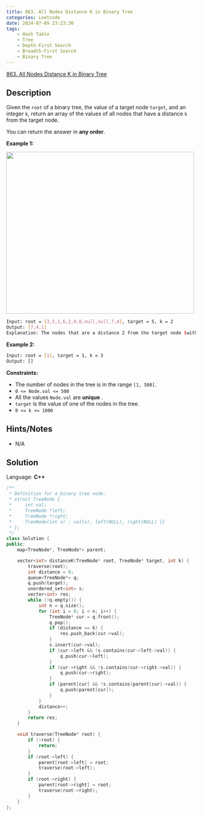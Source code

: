 ```yaml
---
title: 863. All Nodes Distance K in Binary Tree
categories: Leetcode
date: 2024-07-09 23:23:30
tags:
    - Hash Table
    - Tree
    - Depth-First Search
    - Breadth-First Search
    - Binary Tree
---
```


[863. All Nodes Distance K in Binary Tree](https://leetcode.com/problems/all-nodes-distance-k-in-binary-tree/description/)

## Description

Given the `root` of a binary tree, the value of a target node `target`, and an integer `k`, return an array of the values of all nodes that have a distance `k` from the target node.

You can return the answer in **any order**.

**Example 1:**

<img alt="" src="https://s3-lc-upload.s3.amazonaws.com/uploads/2018/06/28/sketch0.png" style="width: 500px; height: 429px;">

```bash
Input: root = [3,5,1,6,2,0,8,null,null,7,4], target = 5, k = 2
Output: [7,4,1]
Explanation: The nodes that are a distance 2 from the target node (with value 5) have values 7, 4, and 1.
```

**Example 2:**

```bash
Input: root = [1], target = 1, k = 3
Output: []
```

**Constraints:**

- The number of nodes in the tree is in the range `[1, 500]`.
- `0 <= Node.val <= 500`
- All the values `Node.val` are **unique** .
- `target` is the value of one of the nodes in the tree.
- `0 <= k <= 1000`

## Hints/Notes

- N/A

## Solution

Language: **C++**

```C++
/**
 * Definition for a binary tree node.
 * struct TreeNode {
 *     int val;
 *     TreeNode *left;
 *     TreeNode *right;
 *     TreeNode(int x) : val(x), left(NULL), right(NULL) {}
 * };
 */
class Solution {
public:
    map<TreeNode*, TreeNode*> parent;

    vector<int> distanceK(TreeNode* root, TreeNode* target, int k) {
        traverse(root);
        int distance = 0;
        queue<TreeNode*> q;
        q.push(target);
        unordered_set<int> s;
        vector<int> res;
        while (!q.empty()) {
            int n = q.size();
            for (int i = 0; i < n; i++) {
                TreeNode* cur = q.front();
                q.pop();
                if (distance == k) {
                    res.push_back(cur->val);
                }
                s.insert(cur->val);
                if (cur->left && !s.contains(cur->left->val)) {
                    q.push(cur->left);
                }
                if (cur->right && !s.contains(cur->right->val)) {
                    q.push(cur->right);
                }
                if (parent[cur] && !s.contains(parent[cur]->val)) {
                    q.push(parent[cur]);
                }
            }
            distance++;
        }
        return res;
    }

    void traverse(TreeNode* root) {
        if (!root) {
            return;
        }
        if (root->left) {
            parent[root->left] = root;
            traverse(root->left);
        }
        if (root->right) {
            parent[root->right] = root;
            traverse(root->right);
        }
    }
};
```
